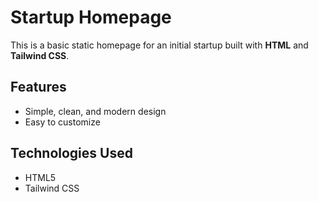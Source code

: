 # Startup Homepage
This is a basic static homepage for an initial startup built with **HTML** and **Tailwind CSS**.

## Features
- Simple, clean, and modern design
- Easy to customize

## Technologies Used
- HTML5
- Tailwind CSS
